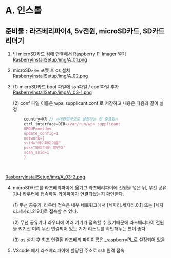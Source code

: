 A. 인스톨
========================

준비물 : 라즈베리파이4, 5v전원, microSD카드, SD카드 리더기
--------------------------


1. 빈 microSD카드 컴에 연결해서 Raspberry Pi Imager 열기<br>
   [RasberryInstallSetup/img/A_01.png](https://github.com/criticalspectacle/collaboration/blob/c721595438975ae5a3e291ec1836238f2dc0e4ca/RasberryInstallSetup/img/A_01.png)

2. microSD카드 포멧 후 os 설치<br>
   [RasberryInstallSetup/img/A_02.png](https://github.com/criticalspectacle/collaboration/blob/c721595438975ae5a3e291ec1836238f2dc0e4ca/RasberryInstallSetup/img/A_02.png)

3. (1) microSD카드 boot 파일에 ssh파일 / conf파일 추가<br>
    [RasberryInstallSetup/img/A_03-1.png](https://github.com/criticalspectacle/collaboration/blob/c721595438975ae5a3e291ec1836238f2dc0e4ca/RasberryInstallSetup/img/A_03-1.png)

    (2) conf 파일 이름은 wpa_supplicant.conf 로 저장하고 내용은 다음과 같이 설정<br>
    

```javascript
        country=KR // 🔥대한민국으로 설정하는 것 중요함🔥 
        ctrl_interface=DIR=/var/run/wpa_supplicant
        GROUP=netdev 
        update_config=1 
        network={ 
        ssid="와이파이이름" 
        psk="와이파이비밀번호" 
        scan_ssid=1 
        }
```
<br>

[RasberryInstallSetup/img/A_03-2.png](https://github.com/criticalspectacle/collaboration/blob/c721595438975ae5a3e291ec1836238f2dc0e4ca/RasberryInstallSetup/img/A_03-2.png)


4. microSD카드를 라즈베리파이에 옮기고 라즈베리파이에 전원을 넣은 뒤, 무선 공유기나 라우터에 접속하여 와이파이가 연결되었는지 확인한다.<br>


    (1) 무선 공유기, 라우터 접속은 내부 네트워크에서 [세자리.세자리.0.1] 또는 [세자리.세자리.219.1]로 접속할 수 있다.<br>

    (2) 무선 공유기나 라우터에 여러 기기가 접속할 수 있기때문에 라즈베리파이 전원을 켜기전 미리 무선 연결되어 있는 기기 리스트를 확인해두는 편이 좋다.<br>

    (3) os 설치 후 최초 연결된 라즈베리 파이이름은 _raspberryPI_로 설정되어 있음<br>


5. VScode 에서 라즈베리파이에 할당된 주소로 ssh 원격 접속<br>